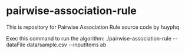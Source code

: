 # pairwise-association-rule
This is repository for Pairwise Association Rule source code by huyphq


Exec this command to run the algorithm:
./pairwise-association-rule --dataFile data/sample.csv --inputItems ab
